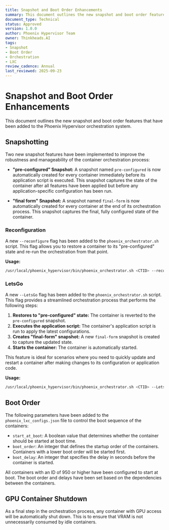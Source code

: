 ```yaml
---
title: Snapshot and Boot Order Enhancements
summary: This document outlines the new snapshot and boot order features that have been added to the Phoenix Hypervisor orchestration system.
document_type: Technical
status: Approved
version: 1.0.0
author: Phoenix Hypervisor Team
owner: Thinkheads.AI
tags:
- Snapshot
- Boot Order
- Orchestration
- LXC
review_cadence: Annual
last_reviewed: 2025-09-23
---
```


# Snapshot and Boot Order Enhancements

This document outlines the new snapshot and boot order features that have been added to the Phoenix Hypervisor orchestration system.

## Snapshotting

Two new snapshot features have been implemented to improve the robustness and manageability of the container orchestration process:

*   **"pre-configured" Snapshot:** A snapshot named `pre-configured` is now automatically created for every container immediately before its application script is executed. This snapshot captures the state of the container after all features have been applied but before any application-specific configuration has been run.

*   **"final form" Snapshot:** A snapshot named `final-form` is now automatically created for every container at the end of its orchestration process. This snapshot captures the final, fully configured state of the container.

### Reconfiguration

A new `--reconfigure` flag has been added to the `phoenix_orchestrator.sh` script. This flag allows you to restore a container to its "pre-configured" state and re-run the orchestration from that point.

**Usage:**

```bash
/usr/local/phoenix_hypervisor/bin/phoenix_orchestrator.sh <CTID> --reconfigure
```

### LetsGo

A new `--LetsGo` flag has been added to the `phoenix_orchestrator.sh` script. This flag provides a streamlined orchestration process that performs the following steps:

1.  **Restores to "pre-configured" state:** The container is reverted to the `pre-configured` snapshot.
2.  **Executes the application script:** The container's application script is run to apply the latest configurations.
3.  **Creates "final-form" snapshot:** A new `final-form` snapshot is created to capture the updated state.
4.  **Starts the container:** The container is automatically started.

This feature is ideal for scenarios where you need to quickly update and restart a container after making changes to its configuration or application code.

**Usage:**

```bash
/usr/local/phoenix_hypervisor/bin/phoenix_orchestrator.sh <CTID> --LetsGo
```

## Boot Order

The following parameters have been added to the `phoenix_lxc_configs.json` file to control the boot sequence of the containers:

*   `start_at_boot`: A boolean value that determines whether the container should be started at boot time.
*   `boot_order`: An integer that defines the startup order of the containers. Containers with a lower boot order will be started first.
*   `boot_delay`: An integer that specifies the delay in seconds before the container is started.

All containers with an ID of 950 or higher have been configured to start at boot. The boot order and delays have been set based on the dependencies between the containers.

## GPU Container Shutdown

As a final step in the orchestration process, any container with GPU access will be automatically shut down. This is to ensure that VRAM is not unnecessarily consumed by idle containers.